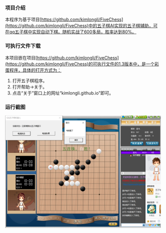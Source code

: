 
### 项目介绍
本程序为基于项目[https://github.com/kimlongli/FiveChess](https://github.com/kimlongli/FiveChess)中的五子棋AI实现的五子棋辅助，可在qq五子棋中实现自动下棋。随机实战了600多局，胜率达到80%。

### 可执行文件下载
本项目嵌在项目[https://github.com/kimlongli/FiveChess](https://github.com/kimlongli/FiveChess)的可执行文件的1.3版本中，是一个彩蛋程序，具体的打开方式为：
1. 打开五子棋程序。
2. 打开帮助->关于。
3. 点击“关于”窗口上的网址“kimlongli.github.io”即可。

### 运行截图
![PicForReadMe/example.png](PicForReadMe/example.png)
